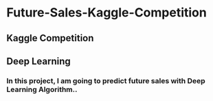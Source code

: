 # Future-Sales-Kaggle-Competition
## Kaggle Competition
## Deep Learning
### In this project, I am going to predict future sales with Deep Learning Algorithm..
